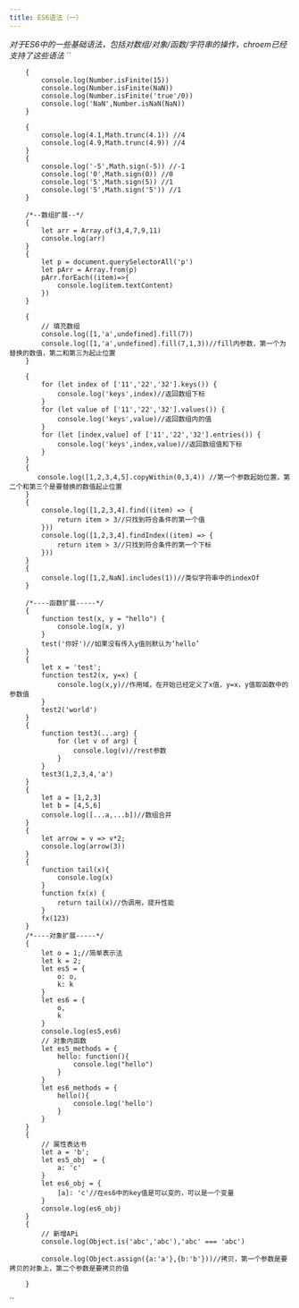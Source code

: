 ```yaml
---
title: ES6语法（一）
---
```

*对于ES6中的一些基础语法，包括对数组/对象/函数/字符串的操作，chroem已经支持了这些语法*
``
       
    
        {
            console.log(Number.isFinite(15))
            console.log(Number.isFinite(NaN))
            console.log(Number.isFinite('true'/0))
            console.log('NaN',Number.isNaN(NaN))
        }

        {
            console.log(4.1,Math.trunc(4.1)) //4
            console.log(4.9,Math.trunc(4.9)) //4
        }
        {
            console.log('-5',Math.sign(-5)) //-1
            console.log('0',Math.sign(0)) //0
            console.log('5',Math.sign(5)) //1
            console.log('5',Math.sign('5')) //1
        }

        /*--数组扩展--*/
        {
            let arr = Array.of(3,4,7,9,11)
            console.log(arr)
        }
        {
            let p = document.querySelectorAll('p')
            let pArr = Array.from(p)
            pArr.forEach((item)=>{
                console.log(item.textContent)
            })
        }

        {
            // 填充数组
            console.log([1,'a',undefined].fill(7))
            console.log([1,'a',undefined].fill(7,1,3))//fill内参数，第一个为替换的数值，第二和第三为起止位置
        }
    
        {
            for (let index of ['11','22','32'].keys()) {
                console.log('keys',index)//返回数组下标
            }
            for (let value of ['11','22','32'].values()) {
                console.log('keys',value)//返回数组内的值
            }
            for (let [index,value] of ['11','22','32'].entries()) {
                console.log('keys',index,value)//返回数组值和下标
            }
        }
        {
           console.log([1,2,3,4,5].copyWithin(0,3,4)) //第一个参数起始位置，第二个和第三个是要替换的数值起止位置
        }
        {
            console.log([1,2,3,4].find((item) => {
                return item > 3//只找到符合条件的第一个值
            }))
            console.log([1,2,3,4].findIndex((item) => {
                return item > 3//只找到符合条件的第一个下标
            }))
        }
        {
            console.log([1,2,NaN].includes(1))//类似字符串中的indexOf
        }

        /*----函数扩展-----*/
        {
            function test(x, y = "hello") {
                console.log(x, y)
            }
            test('你好')//如果没有传入y值则默认为‘hello’
        }
        {
            let x = 'test';
            function test2(x, y=x) {
                console.log(x,y)//作用域，在开始已经定义了x值，y=x，y值取函数中的参数值
            }
            test2('world')
        }
        {
            function test3(...arg) {
                for (let v of arg) {
                    console.log(v)//rest参数
                }
            }
            test3(1,2,3,4,'a')
        }
        {
            let a = [1,2,3]
            let b = [4,5,6]
            console.log([...a,...b])//数组合并
        }
        {
            let arrow = v => v*2;
            console.log(arrow(3))
        }
        {
            function tail(x){
                console.log(x)
            }
            function fx(x) {
                return tail(x)//伪调用，提升性能
            }
            fx(123)
        }
        /*----对象扩展-----*/
        {
            let o = 1;//简单表示法
            let k = 2;
            let es5 = {
                o: o,
                k: k
            }
            let es6 = {
                o,
                k
            }
            console.log(es5,es6)
            // 对象内函数
            let es5_methods = {
                hello: function(){
                    console.log("hello")
                }
            }
            let es6_methods = {
                hello(){
                    console.log('hello')
                }
            }
        }
        {
            // 属性表达书
            let a = 'b';
            let es5_obj  = {
                a: 'c'
            }
            let es6_obj = {
                [a]: 'c'//在es6中的key值是可以变的，可以是一个变量
            }
            console.log(es6_obj)
        }
        {
            // 新增APi
            console.log(Object.is('abc','abc'),'abc' === 'abc')

            console.log(Object.assign({a:'a'},{b:'b'}))//拷贝，第一个参数是要拷贝的对象上，第二个参数是要拷贝的值

        }
``